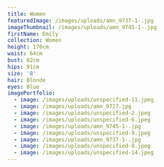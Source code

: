 ```yaml
---
title: Women
featuredImage: /images/uploads/amn_9737-1-.jpg
imageThumbnail: /images/uploads/amn_9745-1-.jpg
firstName: Emily
collection: Women
height: 170cm
waist: 64cm
bust: 82cm
hips: 91cm
size: '8'
hair: Blonde
eyes: Blue
imagePortfolio:
  - image: /images/uploads/unspecified-11.jpeg
  - image: /images/uploads/amn_9727.jpg
  - image: /images/uploads/unspecified-2.jpeg
  - image: /images/uploads/unspecified-6.jpeg
  - image: /images/uploads/amn_9745-1-.jpg
  - image: /images/uploads/unspecified-9.jpeg
  - image: /images/uploads/amn_9737-1-.jpg
  - image: /images/uploads/unspecified-8.jpeg
  - image: /images/uploads/unspecified-14.jpeg
---
```


